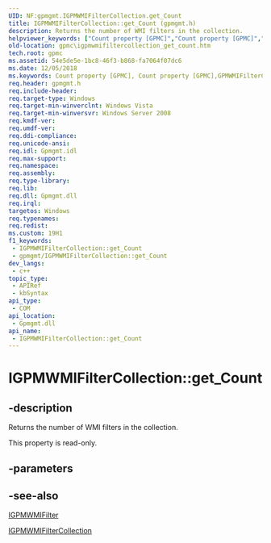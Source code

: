 ```yaml
---
UID: NF:gpmgmt.IGPMWMIFilterCollection.get_Count
title: IGPMWMIFilterCollection::get_Count (gpmgmt.h)
description: Returns the number of WMI filters in the collection.
helpviewer_keywords: ["Count property [GPMC]","Count property [GPMC]","GPMWMIFilterCollection class","Count property [GPMC]","IGPMWMIFilterCollection interface","GPMWMIFilterCollection class [GPMC]","Count property","IGPMWMIFilterCollection interface [GPMC]","Count property","IGPMWMIFilterCollection.Count","IGPMWMIFilterCollection.get_Count","IGPMWMIFilterCollection::Count","IGPMWMIFilterCollection::get_Count","_win32_igpmwmifiltercollection_get_count","get_Count","gpmc.igpmwmifiltercollection_get_count","gpmgmt/IGPMWMIFilterCollection::Count","gpmgmt/IGPMWMIFilterCollection::get_Count"]
old-location: gpmc\igpmwmifiltercollection_get_count.htm
tech.root: gpmc
ms.assetid: 54e5de5e-1bc8-46f3-b868-fa7064f07dc6
ms.date: 12/05/2018
ms.keywords: Count property [GPMC], Count property [GPMC],GPMWMIFilterCollection class, Count property [GPMC],IGPMWMIFilterCollection interface, GPMWMIFilterCollection class [GPMC],Count property, IGPMWMIFilterCollection interface [GPMC],Count property, IGPMWMIFilterCollection.Count, IGPMWMIFilterCollection.get_Count, IGPMWMIFilterCollection::Count, IGPMWMIFilterCollection::get_Count, _win32_igpmwmifiltercollection_get_count, get_Count, gpmc.igpmwmifiltercollection_get_count, gpmgmt/IGPMWMIFilterCollection::Count, gpmgmt/IGPMWMIFilterCollection::get_Count
req.header: gpmgmt.h
req.include-header: 
req.target-type: Windows
req.target-min-winverclnt: Windows Vista
req.target-min-winversvr: Windows Server 2008
req.kmdf-ver: 
req.umdf-ver: 
req.ddi-compliance: 
req.unicode-ansi: 
req.idl: Gpmgmt.idl
req.max-support: 
req.namespace: 
req.assembly: 
req.type-library: 
req.lib: 
req.dll: Gpmgmt.dll
req.irql: 
targetos: Windows
req.typenames: 
req.redist: 
ms.custom: 19H1
f1_keywords:
 - IGPMWMIFilterCollection::get_Count
 - gpmgmt/IGPMWMIFilterCollection::get_Count
dev_langs:
 - c++
topic_type:
 - APIRef
 - kbSyntax
api_type:
 - COM
api_location:
 - Gpmgmt.dll
api_name:
 - IGPMWMIFilterCollection::get_Count
---
```


# IGPMWMIFilterCollection::get_Count


## -description

Returns the number of WMI filters in the collection.

This property is read-only.

## -parameters

## -see-also

<a href="/previous-versions/windows/desktop/api/gpmgmt/nn-gpmgmt-igpmwmifilter">IGPMWMIFilter</a>



<a href="/previous-versions/windows/desktop/api/gpmgmt/nn-gpmgmt-igpmwmifiltercollection">IGPMWMIFilterCollection</a>

